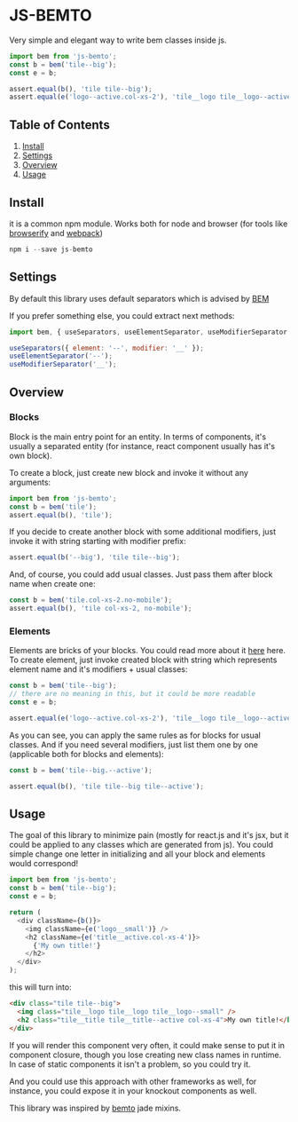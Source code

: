 # JS-BEMTO

Very simple and elegant way to write bem classes inside js.

```javascript
import bem from 'js-bemto';
const b = bem('tile--big');
const e = b;

assert.equal(b(), 'tile tile--big');
assert.equal(e('logo--active.col-xs-2'), 'tile__logo tile__logo--active col-xs-2');
```

## Table of Contents

1. [Install](#install)
2. [Settings](#settings)
3. [Overview](#overview)
4. [Usage](#usage)

## Install
it is a common npm module. Works both for node and browser (for tools like [browserify](http://browserify.org/) and [webpack](https://webpack.github.io/))

```javascript
npm i --save js-bemto
```

## Settings
By default this library uses default separators which is advised by [BEM](https://en.bem.info/method/naming-convention/)

If you prefer something else, you could extract next methods:
```javascript
import bem, { useSeparators, useElementSeparator, useModifierSeparator } from 'js-bemto';

useSeparators({ element: '--', modifier: '__' });
useElementSeparator('--');
useModifierSeparator('__');
```

## Overview
### Blocks
Block is the main entry point for an entity. In terms of components, it's usually a separated entity (for instance, react component usually has it's own block).

To create a block, just create new block and invoke it without any arguments:
```javascript
import bem from 'js-bemto';
const b = bem('tile');
assert.equal(b(), 'tile');
```
If you decide to create another block with some additional modifiers, just invoke it with string starting with modifier prefix:
```javascript
assert.equal(b('--big'), 'tile tile--big');
```
And, of course, you could add usual classes. Just pass them after block name when create one:
```javascript
const b = bem('tile.col-xs-2.no-mobile');
assert.equal(b(), 'tile col-xs-2, no-mobile');
```
### Elements
Elements are bricks of your blocks. You could read more about it [here](https://en.bem.info/method/) here.
To create element, just invoke created block with string which represents element name and it's modifiers + usual classes:
```javascript
const b = bem('tile--big');
// there are no meaning in this, but it could be more readable
const e = b;

assert.equal(e('logo--active.col-xs-2'), 'tile__logo tile__logo--active col-xs-2');
```
As you can see, you can apply the same rules as for blocks for usual classes.
And if you need several modifiers, just list them one by one (applicable both for blocks and elements):
```javascript
const b = bem('tile--big.--active');

assert.equal(b(), 'tile tile--big tile--active');
```
## Usage
The goal of this library to minimize pain (mostly for react.js and it's jsx, but it could be applied to any classes which are generated from js). You could simple change one letter in initializing and all your block and elements would correspond!

```javascript
import bem from 'js-bemto';
const b = bem('tile--big');
const e = b;

return (
  <div className={b()}>
    <img className={e('logo__small')} />
    <h2 className={e('title__active.col-xs-4')}>
      {'My own title!'}
    </h2>
  </div>
);
```

this will turn into:
```html
<div class="tile tile--big">
  <img class="tile__logo tile__logo tile__logo--small" />
  <h2 class="tile__title tile__title--active col-xs-4">My own title!</h2>
</div>
```

If you will render this component very often, it could make sense to put it in component closure, though you lose creating new class names in runtime. In case of static components it isn't a problem, so you could try it.

And you could use this approach with other frameworks as well, for instance, you could expose it in your knockout components as well.

This library was inspired by [bemto](https://github.com/kizu/bemto) jade mixins.
